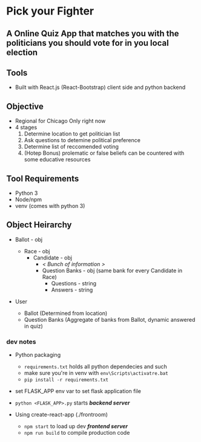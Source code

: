 # Pick your Fighter
## A Online Quiz App that matches you with the politicians you should vote for in you local election

## Tools
* Built with React.js (React-Bootstrap) client side and python backend

## Objective
* Regional for Chicago Only right now
* 4 stages
  1. Determine location to get politician list
  2. Ask questions to detemine political preference
  3. Determine list of reccomended voting 
  4. (Hotep Bonus) prolematic or false beliefs can be countered with some educative resources

## Tool Requirements
* Python 3
* Node/npm
* venv (comes with python 3)

## Object Heirarchy
* Ballot - obj
  * Race - obj
    * Candidate - obj
      * *< Bunch of information >*
      * Question Banks - obj (same bank for every Candidate in Race)
        * Questions - string
        * Answers - string

* User
  * Ballot (Determined from location)
  * Question Banks (Aggregate of banks from Ballot, dynamic answered in quiz)

### dev notes

* Python packaging
  * `requirements.txt` holds all python dependecies and such
  * make sure you're in venv with `env\Scripts\activatre.bat`
  * `pip install -r requirements.txt`

* set FLASK_APP env var to set flask application file
* `python <FLASK_APP>.py` starts ***backend server***

* Using create-react-app (./frontroom)
  * `npm start` to load up dev ***frontend server***
  * `npm run build` to compile production code